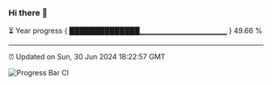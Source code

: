 ### Hi there 👋

⏳ Year progress { ██████████████▁▁▁▁▁▁▁▁▁▁▁▁▁▁▁▁ } 49.66 %

---

⏰ Updated on Sun, 30 Jun 2024 18:22:57 GMT

![Progress Bar CI](https://github.com/liununu/liununu/workflows/Progress%20Bar%20CI/badge.svg)
